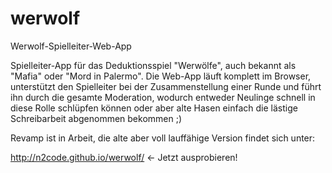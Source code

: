 werwolf
=======

Werwolf-Spielleiter-Web-App

Spielleiter-App für das Deduktionsspiel "Werwölfe", auch bekannt als "Mafia" oder "Mord in Palermo".
Die Web-App läuft komplett im Browser, unterstützt den Spielleiter bei der Zusammenstellung einer Runde und führt ihn durch die gesamte Moderation, wodurch entweder Neulinge schnell in diese Rolle schlüpfen können oder aber alte Hasen einfach die lästige Schreibarbeit abgenommen bekommen ;)

Revamp ist in Arbeit, die alte aber voll lauffähige Version findet sich unter:

http://n2code.github.io/werwolf/ <- Jetzt ausprobieren!
